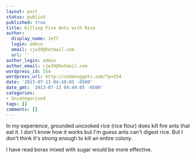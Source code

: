 ```yaml
---
layout: post
status: publish
published: true
title: Killing Fire Ants with Rice
author:
  display_name: Jeff
  login: admin
  email: cjw39@hotmail.com
  url: ''
author_login: admin
author_email: cjw39@hotmail.com
wordpress_id: 554
wordpress_url: http://codenuggets.com/?p=554
date: '2013-07-13 04:49:05 -0500'
date_gmt: '2013-07-13 04:49:05 -0500'
categories:
- Uncategorized
tags: []
comments: []
---
```

In my experience, grounded uncooked rice (rice flour) does kill fire ants that eat it. I don't know how it works but I'm guess ants can't digest rice. But I don't think it's strong enough to kill an entire colony.

I have read borax mixed with sugar would be more effective.


